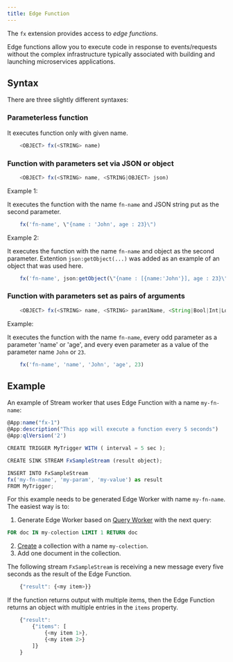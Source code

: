 ```yaml
---
title: Edge Function
---
```


The `fx` extension provides access to _edge functions_.

Edge functions allow you to execute code in response to events/requests without the complex infrastructure typically associated with building and launching microservices applications.

## Syntax

There are three slightly different syntaxes:

### Parameterless function

It executes function only with given name.

```js
    <OBJECT> fx(<STRING> name)
```

### Function with parameters set via JSON or object

```js
    <OBJECT> fx(<STRING> name, <STRING|OBJECT> json)
```

Example 1:

It executes the function with the name `fn-name` and JSON string put as the second parameter.

```js
    fx('fn-name', \"{name : 'John', age : 23}\")
```

Example 2:

It executes the function with the name `fn-name` and object as the second parameter. Extention `json:getObject(...)` was added as an example of an object that was used here.

```js
    fx('fn-name', json:getObject(\"{name : [{name:'John'}], age : 23}\",'$'))
```

### Function with parameters set as pairs of arguments

```js
    <OBJECT> fx(<STRING> name, <STRING> param1Name, <String|Bool|Int|Long|Double|Float> param1Value, ...)
```

Example:

It executes the function with the name `fn-name`, every odd parameter as a parameter 'name' or 'age', and every even parameter as a value of the parameter name `John` or `23`.

```js
    fx('fn-name', 'name', 'John', 'age', 23)
```

## Example

An example of Stream worker that uses Edge Function with a name `my-fn-name`:

```js
@App:name("fx-1")
@App:description("This app will execute a function every 5 seconds")
@App:qlVersion('2')

CREATE TRIGGER MyTrigger WITH ( interval = 5 sec );

CREATE SINK STREAM FxSampleStream (result object);

INSERT INTO FxSampleStream
fx('my-fn-name', 'my-param', 'my-value') as result
FROM MyTrigger;
```

For this example needs to be generated Edge Worker with name `my-fn-name`.
The easiest way is to:

1. Generate Edge Worker based on [Query Worker](https://macrometa.com/docs/queryworkers/building-queries) with the next query:

```sql
FOR doc IN my-colection LIMIT 1 RETURN doc
```

2. [Create](https://macrometa.com/docs/collections/documents/create-document-store) a collection with a name `my-colection`.
3. Add one document in the collection.

The following stream `FxSampleStream` is receiving a new message every five seconds as the result of the Edge Function.

```js
    {"result": {<my item>}}
```

If the function returns output with multiple items, then the Edge Function returns an object with multiple entries in the `items` property.

```js
    {"result": 
        {"items": [
            {<my item 1>},
            {<my item 2>}
        ]}
    }
```
 
